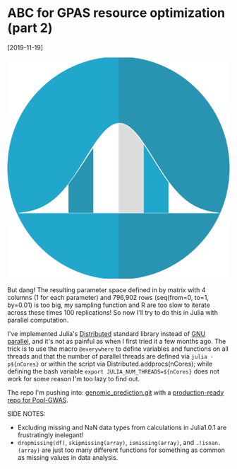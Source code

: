 # ABC for GPAS resource optimization (part 2)

[2019-11-19]

![](/img/2019-11-19.png)

But dang! The resulting parameter space defined in by matrix with 4 columns (1 for each parameter) and 796,902 rows (seq(from=0, to=1, by=0.01) is too big, my sampling function and R are too slow to iterate across these times 100 replications! So now I'll try to do this in Julia with parallel computation.

I've implemented Julia's [Distributed](https://docs.julialang.org/en/v1/manual/parallel-computing/#Multi-Core-or-Distributed-Processing-1) standard library instead of [GNU parallel](https://www.gnu.org/software/parallel/parallel_tutorial.html), and it's not as painful as when I first tried it a few months ago. The trick is to use the macro `@everywhere` to define variables and functions on all threads and that the number of parallel threads are defined via `julia -p${nCores}` or within the script via Distributed.addprocs(nCores); while defining the bash variable `export JULIA_NUM_THREADS=${nCores}` does not work for some reason I'm too lazy to find out.

The repo I'm pushing into: [genomic_prediction.git](https://gitlab.com/jeffersonfparil/genomic_prediction) with a [production-ready repo for Pool-GWAS](https://github.com/jeffersonfparil/GWAlpha.jl/tree/master).

SIDE NOTES:

- Excluding missing and NaN data types from calculations in Julia1.0.1 are frustratingly inelegant!
- `dropmissing(df)`, `skipmissing(array)`, `ismissing(array)`, and `.!isnan.(array)` are just too many different functions for something as common as missing values in data analysis.
